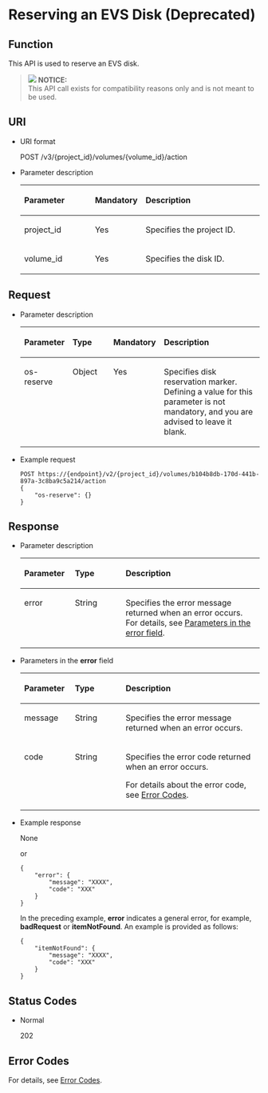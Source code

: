 # Reserving an EVS Disk \(Deprecated\)<a name="evs_04_3052"></a>

## Function<a name="section19390540"></a>

This API is used to reserve an EVS disk.

>![](/images/icon-notice.gif) **NOTICE:**   
>This API call exists for compatibility reasons only and is not meant to be used.  

## URI<a name="section40297137"></a>

-   URI format

    POST /v3/\{project\_id\}/volumes/\{volume\_id\}/action

-   Parameter description

    <a name="table8745607"></a>
    <table><thead align="left"><tr id="row15985080"><th class="cellrowborder" valign="top" width="30.130000000000003%" id="mcps1.1.4.1.1"><p id="p19723089"><a name="p19723089"></a><a name="p19723089"></a>Parameter</p>
    </th>
    <th class="cellrowborder" valign="top" width="18.86%" id="mcps1.1.4.1.2"><p id="p54066375"><a name="p54066375"></a><a name="p54066375"></a>Mandatory</p>
    </th>
    <th class="cellrowborder" valign="top" width="51.01%" id="mcps1.1.4.1.3"><p id="p17300225"><a name="p17300225"></a><a name="p17300225"></a>Description</p>
    </th>
    </tr>
    </thead>
    <tbody><tr id="row59140967"><td class="cellrowborder" valign="top" width="30.130000000000003%" headers="mcps1.1.4.1.1 "><p id="p25689059"><a name="p25689059"></a><a name="p25689059"></a>project_id</p>
    </td>
    <td class="cellrowborder" valign="top" width="18.86%" headers="mcps1.1.4.1.2 "><p id="p439002"><a name="p439002"></a><a name="p439002"></a>Yes</p>
    </td>
    <td class="cellrowborder" valign="top" width="51.01%" headers="mcps1.1.4.1.3 "><p id="p35559222"><a name="p35559222"></a><a name="p35559222"></a>Specifies the project ID.</p>
    </td>
    </tr>
    <tr id="row51597550"><td class="cellrowborder" valign="top" width="30.130000000000003%" headers="mcps1.1.4.1.1 "><p id="p18651996"><a name="p18651996"></a><a name="p18651996"></a>volume_id</p>
    </td>
    <td class="cellrowborder" valign="top" width="18.86%" headers="mcps1.1.4.1.2 "><p id="p34416674"><a name="p34416674"></a><a name="p34416674"></a>Yes</p>
    </td>
    <td class="cellrowborder" valign="top" width="51.01%" headers="mcps1.1.4.1.3 "><p id="p36287209"><a name="p36287209"></a><a name="p36287209"></a>Specifies the disk ID.</p>
    </td>
    </tr>
    </tbody>
    </table>


## Request<a name="section27129916"></a>

-   Parameter description

    <a name="evs_04_2089_table42671863"></a>
    <table><thead align="left"><tr id="evs_04_2089_row12592542"><th class="cellrowborder" valign="top" width="19.17%" id="mcps1.1.5.1.1"><p id="evs_04_2089_p13362997"><a name="evs_04_2089_p13362997"></a><a name="evs_04_2089_p13362997"></a>Parameter</p>
    </th>
    <th class="cellrowborder" valign="top" width="17.669999999999998%" id="mcps1.1.5.1.2"><p id="evs_04_2089_p8661001"><a name="evs_04_2089_p8661001"></a><a name="evs_04_2089_p8661001"></a>Type</p>
    </th>
    <th class="cellrowborder" valign="top" width="17.86%" id="mcps1.1.5.1.3"><p id="evs_04_2089_p30452481"><a name="evs_04_2089_p30452481"></a><a name="evs_04_2089_p30452481"></a>Mandatory</p>
    </th>
    <th class="cellrowborder" valign="top" width="45.300000000000004%" id="mcps1.1.5.1.4"><p id="evs_04_2089_p50731910"><a name="evs_04_2089_p50731910"></a><a name="evs_04_2089_p50731910"></a>Description</p>
    </th>
    </tr>
    </thead>
    <tbody><tr id="evs_04_2089_row5187493615377"><td class="cellrowborder" valign="top" width="19.17%" headers="mcps1.1.5.1.1 "><p id="evs_04_2089_p3418766811722"><a name="evs_04_2089_p3418766811722"></a><a name="evs_04_2089_p3418766811722"></a>os-reserve</p>
    </td>
    <td class="cellrowborder" valign="top" width="17.669999999999998%" headers="mcps1.1.5.1.2 "><p id="evs_04_2089_p4240658415377"><a name="evs_04_2089_p4240658415377"></a><a name="evs_04_2089_p4240658415377"></a>Object</p>
    </td>
    <td class="cellrowborder" valign="top" width="17.86%" headers="mcps1.1.5.1.3 "><p id="evs_04_2089_p1238131615377"><a name="evs_04_2089_p1238131615377"></a><a name="evs_04_2089_p1238131615377"></a>Yes</p>
    </td>
    <td class="cellrowborder" valign="top" width="45.300000000000004%" headers="mcps1.1.5.1.4 "><p id="evs_04_2089_p6336250715377"><a name="evs_04_2089_p6336250715377"></a><a name="evs_04_2089_p6336250715377"></a>Specifies disk reservation marker. Defining a value for this parameter is not mandatory, and you are advised to leave it blank.</p>
    </td>
    </tr>
    </tbody>
    </table>

-   Example request

    ```
    POST https://{endpoint}/v2/{project_id}/volumes/b104b8db-170d-441b-897a-3c8ba9c5a214/action
    {
        "os-reserve": {}
    }
    ```


## Response<a name="section42842654"></a>

-   Parameter description

    <a name="evs_04_2089_table5532594121252"></a>
    <table><thead align="left"><tr id="evs_04_2089_row60048709121252"><th class="cellrowborder" valign="top" width="21.17788221177882%" id="mcps1.1.4.1.1"><p id="evs_04_2089_p32107236121252"><a name="evs_04_2089_p32107236121252"></a><a name="evs_04_2089_p32107236121252"></a>Parameter</p>
    </th>
    <th class="cellrowborder" valign="top" width="21.17788221177882%" id="mcps1.1.4.1.2"><p id="evs_04_2089_p50549312121252"><a name="evs_04_2089_p50549312121252"></a><a name="evs_04_2089_p50549312121252"></a>Type</p>
    </th>
    <th class="cellrowborder" valign="top" width="57.64423557644236%" id="mcps1.1.4.1.3"><p id="evs_04_2089_p2030156121252"><a name="evs_04_2089_p2030156121252"></a><a name="evs_04_2089_p2030156121252"></a>Description</p>
    </th>
    </tr>
    </thead>
    <tbody><tr id="evs_04_2089_row30224973121252"><td class="cellrowborder" valign="top" width="21.17788221177882%" headers="mcps1.1.4.1.1 "><p id="evs_04_2089_p129522216412"><a name="evs_04_2089_p129522216412"></a><a name="evs_04_2089_p129522216412"></a>error</p>
    </td>
    <td class="cellrowborder" valign="top" width="21.17788221177882%" headers="mcps1.1.4.1.2 "><p id="evs_04_2089_p1595262111415"><a name="evs_04_2089_p1595262111415"></a><a name="evs_04_2089_p1595262111415"></a>String</p>
    </td>
    <td class="cellrowborder" valign="top" width="57.64423557644236%" headers="mcps1.1.4.1.3 "><p id="evs_04_2089_p109527215417"><a name="evs_04_2089_p109527215417"></a><a name="evs_04_2089_p109527215417"></a>Specifies the error message returned when an error occurs. For details, see <a href="#evs_04_2089_li0419202382514">Parameters in the error field</a>.</p>
    </td>
    </tr>
    </tbody>
    </table>

-   <a name="evs_04_2089_li0419202382514"></a>Parameters in the  **error**  field

    <a name="evs_04_2089_evs_04_2013_table15441099103019"></a>
    <table><thead align="left"><tr id="evs_04_2089_evs_04_2013_row54094047103019"><th class="cellrowborder" valign="top" width="21.17788221177882%" id="mcps1.1.4.1.1"><p id="evs_04_2089_evs_04_2013_p19541716103019"><a name="evs_04_2089_evs_04_2013_p19541716103019"></a><a name="evs_04_2089_evs_04_2013_p19541716103019"></a>Parameter</p>
    </th>
    <th class="cellrowborder" valign="top" width="21.17788221177882%" id="mcps1.1.4.1.2"><p id="evs_04_2089_evs_04_2013_p39375186103019"><a name="evs_04_2089_evs_04_2013_p39375186103019"></a><a name="evs_04_2089_evs_04_2013_p39375186103019"></a>Type</p>
    </th>
    <th class="cellrowborder" valign="top" width="57.64423557644236%" id="mcps1.1.4.1.3"><p id="evs_04_2089_evs_04_2013_p38578950103019"><a name="evs_04_2089_evs_04_2013_p38578950103019"></a><a name="evs_04_2089_evs_04_2013_p38578950103019"></a>Description</p>
    </th>
    </tr>
    </thead>
    <tbody><tr id="evs_04_2089_evs_04_2013_row59401790103019"><td class="cellrowborder" valign="top" width="21.17788221177882%" headers="mcps1.1.4.1.1 "><p id="evs_04_2089_evs_04_2013_p46815658103019"><a name="evs_04_2089_evs_04_2013_p46815658103019"></a><a name="evs_04_2089_evs_04_2013_p46815658103019"></a>message</p>
    </td>
    <td class="cellrowborder" valign="top" width="21.17788221177882%" headers="mcps1.1.4.1.2 "><p id="evs_04_2089_evs_04_2013_p33971979103019"><a name="evs_04_2089_evs_04_2013_p33971979103019"></a><a name="evs_04_2089_evs_04_2013_p33971979103019"></a>String</p>
    </td>
    <td class="cellrowborder" valign="top" width="57.64423557644236%" headers="mcps1.1.4.1.3 "><p id="evs_04_2089_evs_04_2013_p21623243103019"><a name="evs_04_2089_evs_04_2013_p21623243103019"></a><a name="evs_04_2089_evs_04_2013_p21623243103019"></a>Specifies the error message returned when an error occurs.</p>
    </td>
    </tr>
    <tr id="evs_04_2089_evs_04_2013_row60391466103019"><td class="cellrowborder" valign="top" width="21.17788221177882%" headers="mcps1.1.4.1.1 "><p id="evs_04_2089_evs_04_2013_p59870541103019"><a name="evs_04_2089_evs_04_2013_p59870541103019"></a><a name="evs_04_2089_evs_04_2013_p59870541103019"></a>code</p>
    </td>
    <td class="cellrowborder" valign="top" width="21.17788221177882%" headers="mcps1.1.4.1.2 "><p id="evs_04_2089_evs_04_2013_p17675690103019"><a name="evs_04_2089_evs_04_2013_p17675690103019"></a><a name="evs_04_2089_evs_04_2013_p17675690103019"></a>String</p>
    </td>
    <td class="cellrowborder" valign="top" width="57.64423557644236%" headers="mcps1.1.4.1.3 "><p id="evs_04_2089_evs_04_2013_p6087468103019"><a name="evs_04_2089_evs_04_2013_p6087468103019"></a><a name="evs_04_2089_evs_04_2013_p6087468103019"></a>Specifies the error code returned when an error occurs.</p>
    <p id="evs_04_2089_evs_04_2013_p54787218103019"><a name="evs_04_2089_evs_04_2013_p54787218103019"></a><a name="evs_04_2089_evs_04_2013_p54787218103019"></a>For details about the error code, see <a href="error-codes.md">Error Codes</a>.</p>
    </td>
    </tr>
    </tbody>
    </table>


-   Example response

    None

    or

    ```
    {
        "error": {
            "message": "XXXX", 
            "code": "XXX"
        }
    }
    ```

    In the preceding example,  **error**  indicates a general error, for example,  **badRequest**  or  **itemNotFound**. An example is provided as follows:

    ```
    {
        "itemNotFound": {
            "message": "XXXX", 
            "code": "XXX"
        }
    }
    ```


## Status Codes<a name="section50039568"></a>

-   Normal

    202


## Error Codes<a name="section431317151242"></a>

For details, see  [Error Codes](error-codes.md).

